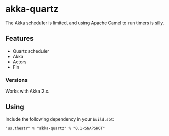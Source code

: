 akka-quartz
===============

The Akka scheduler is limited, and using Apache Camel to run timers is silly.

## Features ##

* Quartz scheduler
* Akka
* Actors
* Fin

### Versions ###

Works with Akka 2.x.

## Using ##

Include the following dependency in your `build.sbt`:

    "us.theatr" % "akka-quartz" % "0.1-SNAPSHOT"
